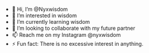- 👋 Hi, I’m @Nyxwisdom
- 👀 I’m interested in wisdom
- 🌱 I’m currently learning wisdom
- 💞️ I’m looking to collaborate with my future partner
- 📫 Reach me on my Instagram @nyxwisdom
- ⚡ Fun fact: There is no excessive interest in anything.

<!---
Nyxwisdom/Nyxwisdom is a ✨ special ✨ repository because its `README.md` (this file) appears on your GitHub profile.
You can click the Preview link to take a look at your changes.
--->
